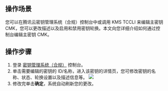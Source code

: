 ## 操作场景

您可以在腾讯云密钥管理系统（合规）控制台中或调用 KMS TCCLI 来编辑主密钥 CMK，您可以更改描述以及启用和禁用密钥轮换。本文向您详细介绍如何通过控制台编辑主密钥 CMK。

## 操作步骤
1. 登录 [密钥管理系统（合规）](https://console.cloud.tencent.com/kms2) 控制台。
2. 单击需要编辑的密钥的 ID/名称，进入该密钥的详情页，您可修改密钥的名称、状态、轮换设置以及描述信息等。
![](https://main.qcloudimg.com/raw/4fb94ca28235598ae03177da3acb8c75.png)
3. 修改完单击**确定**，系统自动刷新您的更改。



